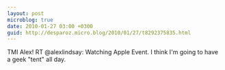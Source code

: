 ```yaml
---
layout: post
microblog: true
date: 2010-01-27 03:00 +0300
guid: http://desparoz.micro.blog/2010/01/27/t8292375835.html
---
```

TMI Alex! RT @alexlindsay: Watching Apple Event. I think I'm going to have a geek "tent" all day.
